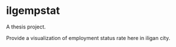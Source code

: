# ilgempstat

A thesis project.

Provide a visualization of employment status rate here in iligan city.
